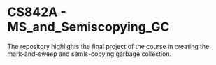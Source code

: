 # CS842A - MS_and_Semiscopying_GC
The repository highlights the final project of the course in creating the mark-and-sweep and semis-copying garbage collection.
